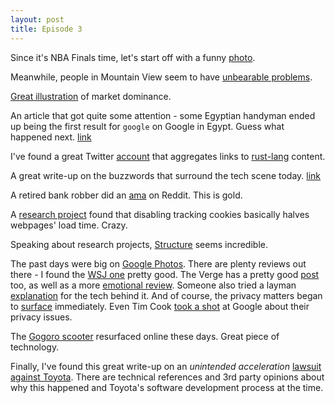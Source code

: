 ```yaml
---
layout: post
title: Episode 3
---
```


Since it's NBA Finals time, let's start off with a funny [photo](http://i.imgur.com/jZQJKxr.jpg).

Meanwhile, people in Mountain View seem to have [unbearable problems](https://twitter.com/bradfitz/status/608124517928427520).

[Great illustration](https://twitter.com/dhh/status/605685526675517440) of market dominance.

An article that got quite some attention - some Egyptian handyman ended up being the first result for `google` on Google in Egypt. Guess what happened next. [link](https://medium.com/@eyadnour/meet-the-egyptian-technician-who-is-currently-ranked-at-1-for-google-and-he-doesn-t-even-know-6cf1040efeab)

I've found a great Twitter [account](https://twitter.com/rustlang_bot) that aggregates links to [rust-lang](http://www.rust-lang.org/) content.

A great write-up on the buzzwords that surround the tech scene today. [link](http://blog.circleci.com/its-the-future/)

A retired bank robber did an [ama](https://www.reddit.com/r/IAmA/comments/39b67t/im_a_retired_bank_robber_ama) on Reddit. This is gold.

A [research project](http://arstechnica.co.uk/business/2015/05/firefoxs-tracking-cookie-blacklist-reduces-website-load-time-by-44/) found that disabling tracking cookies basically halves webpages' load time. Crazy.

Speaking about research projects, [Structure](http://structure.io/) seems incredible.

The past days were big on [Google Photos](https://photos.google.com). There are plenty reviews out there - I found the [WSJ one](http://www.wsj.com/articles/google-photos-review-why-google-beats-apple-at-organizing-your-lifes-memories-1433266299) pretty good. The Verge has a pretty good [post](http://www.theverge.com/a/sundars-google/google-photos-google-io-2015) too, as well as a more [emotional review](http://www.theverge.com/2015/6/4/8729943/laughing-and-crying-my-way-through-the-new-google-photos). Someone also tried a layman [explanation](https://medium.com/backchannel/how-google-s-new-photos-app-can-tell-cats-from-dogs-ffd651dfcd80) for the tech behind it. And of course, the privacy matters began to [surface](http://techcrunch.com/2015/06/01/google-photos-reminder-smile-its-free-youre-the-product/) immediately. Even Tim Cook [took a shot](http://techcrunch.com/2015/06/02/apples-tim-cook-delivers-blistering-speech-on-encryption-privacy/#.omoktd:NNlL) at Google about their privacy issues.

The [Gogoro scooter](http://www.theverge.com/2015/6/9/8750399/gogoro-smartscooter-experience-center-taipei) resurfaced online these days. Great piece of technology.

Finally, I've found this great write-up on an *unintended acceleration* [lawsuit against Toyota](http://www.safetyresearch.net/blog/articles/toyota-unintended-acceleration-and-big-bowl-%E2%80%9Cspaghetti%E2%80%9D-code#.VW4OltX2-ik.linkedin). There are technical references and 3rd party opinions about why this happened and Toyota's software development process at the time.

